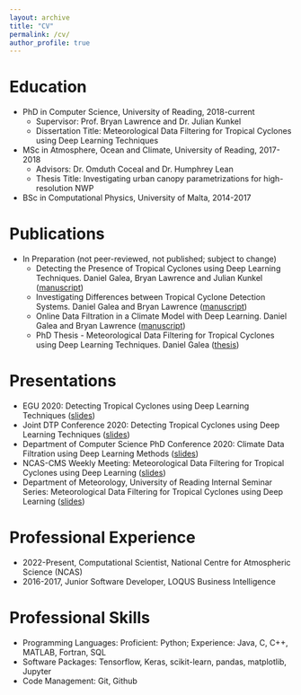 ```yaml
---
layout: archive
title: "CV"
permalink: /cv/
author_profile: true
---
```


Education
======
* PhD in Computer Science, University of Reading, 2018-current
    * Supervisor: Prof. Bryan Lawrence and Dr. Julian Kunkel
    * Dissertation Title: Meteorological Data Filtering for Tropical Cyclones using Deep Learning Techniques
* MSc in Atmosphere, Ocean and Climate, University of Reading, 2017-2018
    * Advisors: Dr. Omduth Coceal and Dr. Humphrey Lean
    * Thesis Title: Investigating urban canopy parametrizations for high-resolution NWP
* BSc in Computational Physics, University of Malta, 2014-2017

Publications
======
* In Preparation (not peer-reviewed, not published; subject to change)
    * Detecting the Presence of Tropical Cyclones using Deep Learning Techniques. Daniel Galea, Bryan Lawrence and Julian Kunkel ([manuscript](../../assets/papers/paper1.pdf))
    * Investigating Differences between Tropical Cyclone Detection Systems. Daniel Galea and Bryan Lawrence ([manuscript](../../assets/papers/paper2.pdf))
    * Online Data Filtration in a Climate Model with Deep Learning. Daniel Galea and Bryan Lawrence ([manuscript](../../assets/papers/paper3.pdf))
	* PhD Thesis - Meteorological Data Filtering for Tropical Cyclones using  Deep Learning Techniques. Daniel Galea ([thesis](../../assets/papers/thesis.pdf))
    
Presentations
======
* EGU 2020: Detecting Tropical Cyclones using Deep Learning Techniques ([slides](../../assets/presentations/egu2020poster.pdf))
* Joint DTP Conference 2020: Detecting Tropical Cyclones using Deep Learning Techniques ([slides](../../assets/presentations/dtp2020.pdf)) 
* Department of Computer Science PhD Conference 2020: Climate Data Filtration using Deep Learning Methods ([slides](../../assets/presentations/cs_pres.pdf)) 
* NCAS-CMS Weekly Meeting: Meteorological Data Filtering for Tropical Cyclones using Deep Learning ([slides](../../assets/presentations/CMS_short.pdf))
* Department of Meteorology, University of Reading Internal Seminar Series: Meteorological Data Filtering for Tropical Cyclones using Deep Learning ([slides](../../assets/presentations/met_seminar.pdf))
    
Professional Experience
======
* 2022-Present, Computational Scientist, National Centre for Atmospheric Science (NCAS)
* 2016-2017, Junior Software Developer, LOQUS Business Intelligence

Professional Skills
===================
* Programming Languages: Proficient: Python; Experience: Java, C, C++, MATLAB, Fortran, SQL
* Software Packages: Tensorflow, Keras, scikit-learn, pandas, matplotlib, Jupyter
* Code Management: Git, Github

